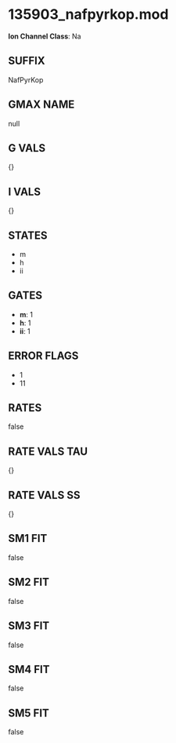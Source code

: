 # 135903_nafpyrkop.mod

**Ion Channel Class**: Na

## SUFFIX

NafPyrKop

## GMAX NAME

null

## G VALS

{}

## I VALS

{}

## STATES

- m
- h
- ii

## GATES

- **m**: 1
- **h**: 1
- **ii**: 1

## ERROR FLAGS

- 1
- 11

## RATES

false

## RATE VALS TAU

{}

## RATE VALS SS

{}

## SM1 FIT

false

## SM2 FIT

false

## SM3 FIT

false

## SM4 FIT

false

## SM5 FIT

false
